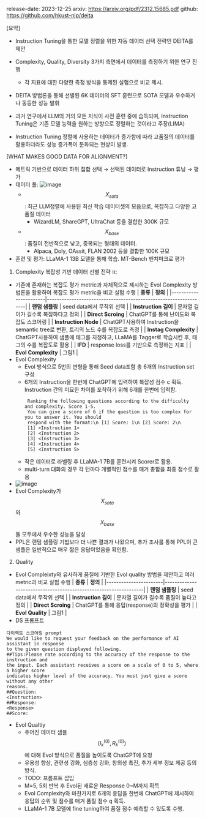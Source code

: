 release-date: 2023-12-25
arxiv: https://arxiv.org/pdf/2312.15685.pdf
github: https://github.com/hkust-nlp/deita

[요약]
- Instruction Tuning을 통한 모델 정렬을 위한 자동 데이터 선택 전략인 DEITA를 제안
- Complexity, Quality, Diversity 3가지 측면에서 데이터를 측정하기 위한 연구 진행
  - 각 지표에 대한 다양한 측정 방식을 통제된 실험으로 비교 제시.
- DEITA 방법론을 통해 선별된 6K 데이터의 SFT 훈련으로 SOTA 모델과 우수하거나 동등한 성능 발휘

- 과거 연구에서 LLM의 거의 모든 지식이 사전 훈련 중에 습득되며, Instruction Tuning은 기존 모델 능력을 원하는 방향으로 정렬하는 것이라고 주장(LIMA)
- Instruction Tuning 정렬에 사용하는 데이터가 증가함에 따라 고품질의 데이터를 활용하더라도 성능 증가폭이 둔화되는 현상이 발생.

[WHAT MAKES GOOD DATA FOR ALIGNMENT?]
- 메트릭 기반으로 데이터 하위 집합 선택 → 선택된 데이터로 Instruction 튜닝 → 평가
- 데이터 풀:
  ![image](https://github.com/SonWY2/paper_caputred_images_repo/assets/36894403/43738a64-5c3a-4dae-846e-e8298fbf7390)
  - $$X_{sota}$$: 최근 LLM정렬에 사용된 최신 학습 데이터셋의 모음으로, 복잡하고 다양한 고품질 데이터
    - WizardLM, ShareGPT, UltraChat 등을 결합한 300K 규모
  - $$X_{base}$$: 품질이 전반적으로 낮고, 중복되는 형태의 데이터.
    - Alpaca, Doly, OAssit, FLAN 2002 등을 결합한 100K 규모
- 훈련 및 평가: LLaMA-1 13B 모델을 통해 학습. MT-Bench 벤치마크로 평가

1) Complexity 복잡성 기반 데이터 선별 전략 π:
- 기존에 존재하는 복잡도 평가 metric과 자체적으로 제시하는 Evol Complexity 방법론을 활용하여 복잡도 평가 metric을 비교 실험 수행
 | **종류**                | **정의**                                                          |
|-----------------------|-----------------------------------------------------------------|
| **랜덤 샘플링**            | seed data에서 무작위 선택                                              |
| **Instruction 길이**    | 문자열 길이가 길수록 복잡하다고 정의                                            |
| **Direct Scroing**    | ChatGPT를 통해 난이도와 복잡도 스코어링                                       |
| **Instruction Node**  | ChatGPT사용하여 Instruction을 semantic tree로 변환, 트리의 노드 수를 복잡도로 측정   |
| **Instag Complexity** | ChatGPT사용하여 샘플에 태그를 지정하고, LLaMA를 Tagger로 학습시킨 후, 태그의 수를 복잡도로 활용 |
| **IFD**               | response loss를 기반으로 측정하는 지표                                     |
| **Evol Complexity**   |  그림1                                                               |
 - Evol Complexity
   - Evol 방식으로 5번의 변형을 통해 Seed data포함 총 6개의 Instruction set 구성
   - 6개의 Instruction을 한번에 ChatGPT에 입력하여 복잡성 점수 c 획득. Instruction 간의 미묘한 차이를 포착하기 위해 6개를 한번에 입력함.
     ```
      Ranking the following questions according to the difficulty and complexity. Score 1-5.
      You can give a score of 6 if the question is too complex for you to answer it. You should
      respond with the format:\n [1] Score: 1\n [2] Score: 2\n
      [1] <Instruction 1>
      [2] <Instruction 2>
      [3] <Instruction 3>
      [4] <Instruction 4>
      [5] <Instruction 5>
     ```
   - 작은 데이터로 라벨링 후 LLaMA-1 7B를 훈련시켜 Scorer로 활용.
   - multi-turn 대화의 경우 각 턴마다 개별적인 점수를 매겨 총합을 최종 점수로 활용
 - ![image](https://github.com/SonWY2/paper_caputred_images_repo/assets/36894403/249af12a-6af6-4a63-9d68-f10accd11059)
 - Evol Complexity가 $$X_{sota}$$와 $$X_{base}$$ 둘 모두에서 우수한 성능을 달성
 - PPL은 랜덤 샘플링 기법보다 더 나쁜 결과가 나왔으며, 추가 조사를 통해 PPL이 큰 샘플은 일반적으로 매우 짧은 응답이었음을 확인함.

2) Quality
- Evol Compleixty와 유사하게 품질에 기반한 Evol quality 방법을 제안하고 여러 metric과 비교 실험 수행
 | **종류**                | **정의**                                                          |
|-----------------------|-----------------------------------------------------------------|
| **랜덤 샘플링**            | seed data에서 무작위 선택                                              |
| **Instruction 길이**    | 문자열 길이가 길수록 품질이 높다고 정의                                            |
| **Direct Scroing**    | ChatGPT를 통해 응답(response)의 정확성을 평가                                    |
| **Evol Quality**   |  그림1                                                            |
- DS 프롬프트
```
다이렉트 스코어링 prompt
We would like to request your feedback on the performance of AI assistant in response
to the given question displayed following.
##Tips:Please rate according to the accuracy of the response to the instruction and
the input. Each assistant receives a score on a scale of 0 to 5, where a higher score
indicates higher level of the accuracy. You must just give a score without any other
reasons.
##Question:
<Instruction>
##Response:
<Response>
##Score:
```
- Evol Qualtiy
  - 주어진 데이터 샘플 $$ (I^ {(0)}_k , R^{(0)}_k )$$에 대해 Evol 방식으로 품질을 높이도록 ChatGPT에 요청
  - 유용성 향상, 관련성 강화, 심층성 강화, 창의성 촉진, 추가 세부 정보 제공 등의 방식.
  - TODO: 프롬프트 삽입
  - M=5, 5회 반복 후 Evol된 새로운 Response 0~M까지 획득
  - Evol Complexity와 마찬가지로 6개의 응답을 한번에 ChatGPT에 제시하여 응답의 순위 및 점수를 매겨 품질 점수 q 획득.
  - LLaMA-1 7B 모델에 fine tuning하여 품질 점수 예측할 수 있도록 수행.


